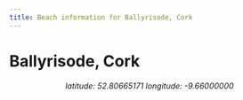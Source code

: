 ```yaml
---
title: Beach information for Ballyrisode, Cork
---
```

# Ballyrisode, Cork 

<div align="center"><i>latitude: 52.80665171 longitude: -9.66000000</i></div>